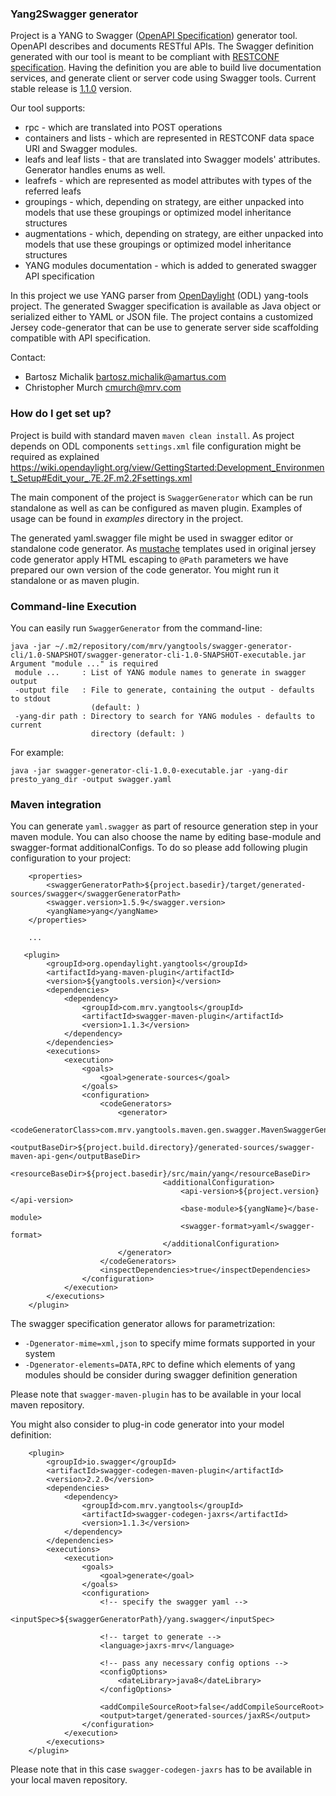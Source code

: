 ### Yang2Swagger generator ###

Project is a YANG to Swagger ([OpenAPI Specification](https://github.com/OAI/OpenAPI-Specification/blob/master/versions/2.0.md)) generator tool. OpenAPI describes and documents RESTful APIs. The Swagger definition generated with our tool is meant to be compliant with [RESTCONF specification](https://tools.ietf.org/html/draft-ietf-netconf-restconf-16). 
Having the definition you are able to build live documentation services, and generate client or server code using Swagger tools.
Current stable release is [1.1.0](https://github.com/UltimateDogg/yang2swagger-generator/tree/1.1.0) version. 

Our tool supports:

 * rpc - which are translated into POST operations 
 * containers and lists - which are represented in RESTCONF data space URI and Swagger modules.
 * leafs and leaf lists - that are translated into Swagger models' attributes. Generator handles enums as well.
 * leafrefs - which are represented as model attributes with types of the referred leafs
 * groupings - which, depending on strategy, are either unpacked into models that use these groupings or optimized model inheritance structures
 * augmentations - which, depending on strategy, are either unpacked into models that use these groupings or optimized model inheritance structures
 * YANG modules documentation - which is added to generated swagger API specification


In this project we use YANG parser from [OpenDaylight](https://www.opendaylight.org/) (ODL) yang-tools project. The generated Swagger specification is available as Java object or serialized either to YAML or JSON file. 
The project contains a customized Jersey code-generator that can be use to generate server side scaffolding compatible with API specification.


Contact:

 * Bartosz Michalik bartosz.michalik@amartus.com
 * Christopher Murch cmurch@mrv.com 

### How do I get set up? ###

Project is build with standard maven ```maven clean install```. As project depends on ODL components ```settings.xml``` file configuration might be required as explained https://wiki.opendaylight.org/view/GettingStarted:Development_Environment_Setup#Edit_your_.7E.2F.m2.2Fsettings.xml

The main component of the project is ```SwaggerGenerator``` which can be run standalone as well as can be configured as maven plugin. Examples of usage can be found in *examples* directory in the project.

The generated yaml.swagger file might be used in swagger editor or standalone code generator. 
As [mustache](https://mustache.github.io/) templates used in original jersey code generator apply HTML escaping to ```@Path``` parameters 
we have prepared our own version of the code generator. You might run it standalone or as maven plugin.

### Command-line Execution ###

You can easily run ```SwaggerGenerator``` from the command-line:
```
java -jar ~/.m2/repository/com/mrv/yangtools/swagger-generator-cli/1.0-SNAPSHOT/swagger-generator-cli-1.0-SNAPSHOT-executable.jar
Argument "module ..." is required
 module ...     : List of YANG module names to generate in swagger output
 -output file   : File to generate, containing the output - defaults to stdout
                  (default: )
 -yang-dir path : Directory to search for YANG modules - defaults to current
                  directory (default: )
```

For example:
```
java -jar swagger-generator-cli-1.0.0-executable.jar -yang-dir presto_yang_dir -output swagger.yaml
```

### Maven integration ###

You can generate ```yaml.swagger``` as part of resource generation step in your maven module. You can also choose the name by editing base-module and swagger-format additionalConfigs. To do so please add following plugin configuration to your project:

```
    <properties>
        <swaggerGeneratorPath>${project.basedir}/target/generated-sources/swagger</swaggerGeneratorPath>
        <swagger.version>1.5.9</swagger.version>
        <yangName>yang</yangName>
    </properties>

    ...

   <plugin>
        <groupId>org.opendaylight.yangtools</groupId>
        <artifactId>yang-maven-plugin</artifactId>
        <version>${yangtools.version}</version>
        <dependencies>
            <dependency>
                <groupId>com.mrv.yangtools</groupId>
                <artifactId>swagger-maven-plugin</artifactId>
                <version>1.1.3</version>
            </dependency>
        </dependencies>
        <executions>
            <execution>
                <goals>
                    <goal>generate-sources</goal>
                </goals>
                <configuration>
                    <codeGenerators>
                        <generator>
		                      <codeGeneratorClass>com.mrv.yangtools.maven.gen.swagger.MavenSwaggerGenerator</codeGeneratorClass>
		                          <outputBaseDir>${project.build.directory}/generated-sources/swagger-maven-api-gen</outputBaseDir>
		                          <resourceBaseDir>${project.basedir}/src/main/yang</resourceBaseDir>
		                          <additionalConfiguration>
		                              <api-version>${project.version}</api-version>
		                              <base-module>${yangName}</base-module>
		                              <swagger-format>yaml</swagger-format>
		                          </additionalConfiguration>
                        </generator>
                    </codeGenerators>
                    <inspectDependencies>true</inspectDependencies>
                </configuration>
            </execution>
        </executions>
    </plugin>
```

The swagger specification generator allows for parametrization:
* ```-Dgenerator-mime=xml,json``` to specify mime formats supported in your system
* ```-Dgenerator-elements=DATA,RPC``` to define which elements of yang modules should be consider during swagger definition generation

Please note that ```swagger-maven-plugin``` has to be available in your local maven repository.

You might also consider to plug-in code generator into your model definition:

```
    <plugin>
        <groupId>io.swagger</groupId>
        <artifactId>swagger-codegen-maven-plugin</artifactId>
        <version>2.2.0</version>
        <dependencies>
            <dependency>
                <groupId>com.mrv.yangtools</groupId>
                <artifactId>swagger-codegen-jaxrs</artifactId>
                <version>1.1.3</version>
            </dependency>
        </dependencies>
        <executions>
            <execution>
                <goals>
                    <goal>generate</goal>
                </goals>
                <configuration>
                    <!-- specify the swagger yaml -->
                    <inputSpec>${swaggerGeneratorPath}/yang.swagger</inputSpec>
    
                    <!-- target to generate -->
                    <language>jaxrs-mrv</language>
    
                    <!-- pass any necessary config options -->
                    <configOptions>
                        <dateLibrary>java8</dateLibrary>
                    </configOptions>
    
                    <addCompileSourceRoot>false</addCompileSourceRoot>
                    <output>target/generated-sources/jaxRS</output>
                </configuration>
            </execution>
        </executions>
    </plugin>
```
Please note that in this case ```swagger-codegen-jaxrs``` has to be available in your local maven repository.
